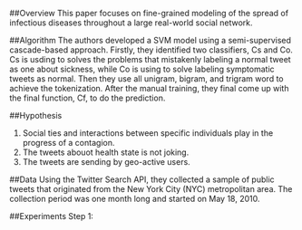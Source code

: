 ##Overview
This paper focuses on fine-grained modeling of the spread of infectious diseases throughout a large real-world social network. 

##Algorithm
The authors developed a SVM model using a semi-supervised cascade-based approach. Firstly, they identified two classifiers, Cs and Co. Cs is usding to solves the problems that mistakenly labeling a normal tweet as one about sickness, while Co is using to solve labeling symptomatic tweets as normal. Then they use all unigram, bigram, and trigram word to achieve the tokenization. After the manual training, they final come up with the final function, Cf, to do the prediction.

##Hypothesis
1. Social ties and interactions between specific individuals play in the progress of a contagion.
2. The tweets abouot health state is not joking.
3. The tweets are sending by geo-active users.

##Data
Using the Twitter Search API, they collected a sample of public tweets that originated from the New York City (NYC) metropolitan area. The collection period was one month long and started on May 18, 2010.

##Experiments
  Step 1:

